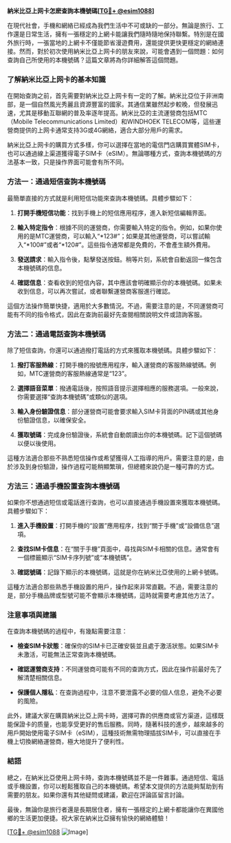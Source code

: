 **納米比亞上网卡怎麽查詢本機號碼[[TG💪+ @esim1088](https://t.me/s/esim1088)]**

在現代社會，手機和網絡已經成為我們生活中不可或缺的一部分。無論是旅行、工作還是日常生活，擁有一張穩定的上網卡能讓我們隨時隨地保持聯繫。特別是在國外旅行時，一張當地的上網卡不僅能節省漫遊費用，還能提供更快更穩定的網絡連接。然而，對於初次使用納米比亞上网卡的朋友來說，可能會遇到一個問題：如何查詢自己所使用的本機號碼？這篇文章將為你詳細解答這個問題。

### 了解納米比亞上网卡的基本知識

在開始查詢之前，首先需要對納米比亞上网卡有一定的了解。納米比亞位于非洲南部，是一個自然風光秀麗且資源豐富的國家。其通信業雖然起步較晚，但發展迅速，尤其是移動互聯網的普及率逐年提高。納米比亞的主流運營商包括MTC（Mobile Telecommunications Limited）和WINDHOEK TELECOM等，這些運營商提供的上网卡通常支持3G或4G網絡，適合大部分用戶的需求。

納米比亞上网卡的購買方式多樣，你可以選擇在當地的電信門店購買實體SIM卡，也可以通過線上渠道獲得電子SIM卡（eSIM）。無論哪種方式，查詢本機號碼的方法基本一致，只是操作界面可能會有所不同。

### 方法一：通過短信查詢本機號碼

最簡單直接的方式就是利用短信功能來查詢本機號碼。具體步驟如下：

1. **打開手機短信功能**：找到手機上的短信應用程序，進入新短信編輯界面。
   
2. **輸入特定指令**：根據不同的運營商，你需要輸入特定的指令。例如，如果你使用的是MTC運營商，可以輸入“*123#”；如果是其他運營商，可以嘗試輸入“*100#”或者“*120#”。這些指令通常都是免費的，不會產生額外費用。

3. **發送請求**：輸入指令後，點擊發送按鈕。稍等片刻，系統會自動返回一條包含本機號碼的信息。

4. **確認信息**：查看收到的短信內容，其中應該會明確顯示你的本機號碼。如果未收到信息，可以再次嘗試，或者聯繫運營商客服進行確認。

這個方法操作簡單快捷，適用於大多數情況。不過，需要注意的是，不同運營商可能有不同的指令格式，因此在查詢前最好先查閱相關說明文件或諮詢客服。

### 方法二：通過電話查詢本機號碼

除了短信查詢，你還可以通過撥打電話的方式來獲取本機號碼。具體步驟如下：

1. **撥打客服熱線**：打開手機的撥號應用程序，輸入運營商的客服熱線號碼。例如，MTC運營商的客服熱線通常是“123”。

2. **選擇語音菜單**：撥通電話後，按照語音提示選擇相應的服務選項。一般來說，你需要選擇“查詢本機號碼”或類似的選項。

3. **輸入身份驗證信息**：部分運營商可能會要求輸入SIM卡背面的PIN碼或其他身份驗證信息，以確保安全。

4. **獲取號碼**：完成身份驗證後，系統會自動朗讀出你的本機號碼。記下這個號碼以便以後使用。

這種方法適合那些不熟悉短信操作或希望獲得人工指導的用戶。需要注意的是，由於涉及到身份驗證，操作過程可能稍顯繁瑣，但總體來說仍是一種可靠的方式。

### 方法三：通過手機設置查詢本機號碼

如果你不想通過短信或電話進行查詢，也可以直接通過手機設置來獲取本機號碼。具體步驟如下：

1. **進入手機設置**：打開手機的“設置”應用程序，找到“關于手機”或“設備信息”選項。

2. **查找SIM卡信息**：在“關于手機”頁面中，尋找與SIM卡相關的信息。通常會有一個標籤顯示“SIM卡序列號”或“本機號碼”。

3. **確認號碼**：記錄下顯示的本機號碼，這就是你在納米比亞使用的上網卡號碼。

這種方法適合那些熟悉手機設置的用戶，操作起來非常直觀。不過，需要注意的是，部分手機品牌或型號可能不會顯示本機號碼，這時就需要考慮其他方法了。

### 注意事項與建議

在查詢本機號碼的過程中，有幾點需要注意：

- **檢查SIM卡狀態**：確保你的SIM卡已正確安裝並且處于激活狀態。如果SIM卡未激活，可能無法正常查詢本機號碼。
  
- **確認運營商支持**：不同運營商可能有不同的查詢方式，因此在操作前最好先了解清楚相關信息。

- **保護個人隱私**：在查詢過程中，注意不要泄露不必要的個人信息，避免不必要的風險。

此外，建議大家在購買納米比亞上网卡時，選擇可靠的供應商或官方渠道，這樣既能保證卡的质量，也能享受更好的售后服務。同時，隨著科技的進步，越來越多的用戶開始使用電子SIM卡（eSIM），這種技術無需物理插拔SIM卡，可以直接在手機上切換網絡運營商，極大地提升了便利性。

### 結語

總之，在納米比亞使用上网卡時，查詢本機號碼並不是一件難事。通過短信、電話或手機設置，你可以輕鬆獲取自己的本機號碼。希望本文提供的方法能夠幫助到有需要的朋友。如果你還有其他疑問或建議，歡迎在評論區留言討論。

最後，無論你是旅行者還是長期居住者，擁有一張穩定的上網卡都能讓你在異國他鄉的生活更加便捷。祝大家在納米比亞擁有愉快的網絡體驗！

[[TG💪+ @esim1088](https://t.me/s/esim1088) ![Image](https://i.postimg.cc/4NQfJmqS/Snipaste-2025-05-13-00-14-12.png)]